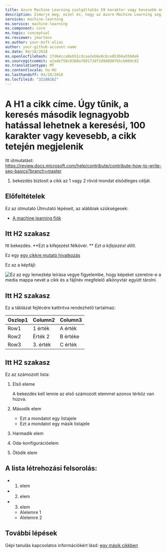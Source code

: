 ```yaml
---
title: Azure Machine Learning szolgáltatás 59 karakter vagy kevesebb művelet művelet. Azure Machine Learning neve is. Itt cím tesztelése https://moz.com/learn/seo/title-tag (pl. - webszolgáltatásokat Python az Azure Machine Learning szolgáltatás telepítése)
description: Ismerje meg, ezzel és, hogy az Azure Machine Learning segítségével felhasználói jelenti. Ez a karakterlánc 115-145 karakter a cikk ismerteti. Használja a keresőmotor-Optimalizáláshoz típusú műveleti utasítások itt. Ezeket az adatokat a keresés lapon beágyazott a cikk időbélyeggel megjelenik. Ha a bevezetés para leképezés a cikk azt ismerteti, azt itt szerkeszteni hosszértéke használhatja.
services: machine-learning
ms.service: machine-learning
ms.component: core
ms.topic: conceptual
ms.reviewer: jmartens
ms.author: your-msft-alias
author: your-github-account-name
ms.date: 04/10/2018
ms.openlocfilehash: 1fd64cca8eb51cdcaa2eb6e8cbce853b6a55b0e6
ms.sourcegitcommit: e2adef58c03b0a780173df2d988907b5cb809c82
ms.translationtype: MT
ms.contentlocale: hu-HU
ms.lasthandoff: 04/28/2018
ms.locfileid: "32188162"
---
```

# <a name="this-h1-is-the-title-of-the-article-it-appears-in-search-appears-at-the-top-of-article-second-greatest-impact-on-search-100-chars-or-less"></a>A H1 a cikk címe. Úgy tűnik, a keresés második legnagyobb hatással lehetnek a keresési, 100 karakter vagy kevesebb, a cikk tetején megjelenik

Itt útmutatást: https://review.docs.microsoft.com/help/contribute/contribute-how-to-write-seo-basics?branch=master


1. bekezdés biztosít a cikk az 1 vagy 2 rövid mondat elsődleges célját. 

## <a name="prerequisites"></a>Előfeltételek
Ez az útmutató Útmutató lépéseit, az alábbiak szükségesek:
- [A machine learning fiók](template-howto.md)

## <a name="section-here-h2"></a>Itt H2 szakasz 
Itt bekezdés. 
**Ezt a kifejezést félkövér. ** 
 *Ezt a kifejezést dőlt.*

Ez egy [egy cikkre mutató hivatkozás](./template-concepts.md)

Ez az a képfájl:

![Ez az egy lemezkép leírása](media/overview-what-is-azure-ml/aml-concepts.png) vegye figyelembe, hogy képeket szeretne-e a media mappa nevét a cikk és a fájlnév megfelelő alkönyvtár együtt tárolni.

## <a name="section-here-h2"></a>Itt H2 szakasz
Ez a táblázat fejlécére kattintva rendezhető tartalmaz:

|Oszlop1  |Column2  |Column3  |
|---------|---------|---------|
|Row1|1 érték|A érték|
|Row2|Érték 2|B értéke|
|Row3|3. érték|C érték|

## <a name="section-here-h2"></a>Itt H2 szakasz
Ez az számozott lista:

1. Első eleme

   A bekezdés kell lennie az első számozott elemmel azonos térköz van húzva.

2. Második elem
   - Ezt a mondatot egy listajele
   - Ezt a mondatot egy másik listajele

3. Harmadik elem

4. Oda-konfigurációelem

5. Ötödik elem

## <a name="this-list-is-bulleted-list"></a>A lista létrehozási felsorolás:
- 1. elem
- 2. elem
- 3. elem
  - Alelemre 1
  - Alelemre 2


## <a name="next-steps"></a>További lépések

Gépi tanulás kapcsolatos információkért lásd: [egy másik cikkben](template-howto.md)
